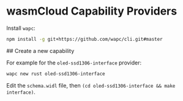 # wasmCloud Capability Providers

Install `wapc`:

```sh
npm install -g git+https://github.com/wapc/cli.git#master
```

## Create a new capability

For example for the `oled-ssd1306-interface` provider:

```sh
wapc new rust oled-ssd1306-interface
```

Edit the `schema.widl` file, then `(cd oled-ssd1306-interface && make interface)`.

